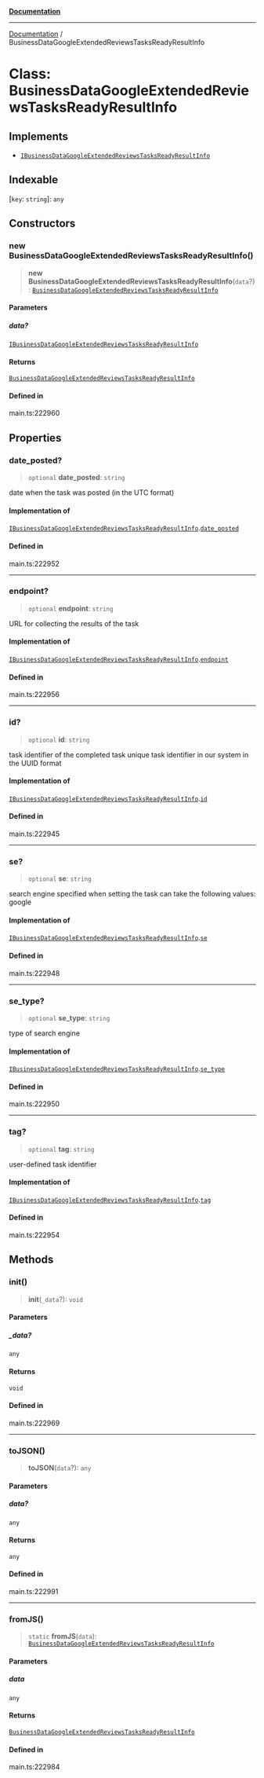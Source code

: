 [**Documentation**](../README.md)

***

[Documentation](../README.md) / BusinessDataGoogleExtendedReviewsTasksReadyResultInfo

# Class: BusinessDataGoogleExtendedReviewsTasksReadyResultInfo

## Implements

- [`IBusinessDataGoogleExtendedReviewsTasksReadyResultInfo`](../interfaces/IBusinessDataGoogleExtendedReviewsTasksReadyResultInfo.md)

## Indexable

 \[`key`: `string`\]: `any`

## Constructors

### new BusinessDataGoogleExtendedReviewsTasksReadyResultInfo()

> **new BusinessDataGoogleExtendedReviewsTasksReadyResultInfo**(`data`?): [`BusinessDataGoogleExtendedReviewsTasksReadyResultInfo`](BusinessDataGoogleExtendedReviewsTasksReadyResultInfo.md)

#### Parameters

##### data?

[`IBusinessDataGoogleExtendedReviewsTasksReadyResultInfo`](../interfaces/IBusinessDataGoogleExtendedReviewsTasksReadyResultInfo.md)

#### Returns

[`BusinessDataGoogleExtendedReviewsTasksReadyResultInfo`](BusinessDataGoogleExtendedReviewsTasksReadyResultInfo.md)

#### Defined in

main.ts:222960

## Properties

### date\_posted?

> `optional` **date\_posted**: `string`

date when the task was posted (in the UTC format)

#### Implementation of

[`IBusinessDataGoogleExtendedReviewsTasksReadyResultInfo`](../interfaces/IBusinessDataGoogleExtendedReviewsTasksReadyResultInfo.md).[`date_posted`](../interfaces/IBusinessDataGoogleExtendedReviewsTasksReadyResultInfo.md#date_posted)

#### Defined in

main.ts:222952

***

### endpoint?

> `optional` **endpoint**: `string`

URL for collecting the results of the task

#### Implementation of

[`IBusinessDataGoogleExtendedReviewsTasksReadyResultInfo`](../interfaces/IBusinessDataGoogleExtendedReviewsTasksReadyResultInfo.md).[`endpoint`](../interfaces/IBusinessDataGoogleExtendedReviewsTasksReadyResultInfo.md#endpoint)

#### Defined in

main.ts:222956

***

### id?

> `optional` **id**: `string`

task identifier of the completed task
unique task identifier in our system in the UUID format

#### Implementation of

[`IBusinessDataGoogleExtendedReviewsTasksReadyResultInfo`](../interfaces/IBusinessDataGoogleExtendedReviewsTasksReadyResultInfo.md).[`id`](../interfaces/IBusinessDataGoogleExtendedReviewsTasksReadyResultInfo.md#id)

#### Defined in

main.ts:222945

***

### se?

> `optional` **se**: `string`

search engine specified when setting the task
can take the following values: google

#### Implementation of

[`IBusinessDataGoogleExtendedReviewsTasksReadyResultInfo`](../interfaces/IBusinessDataGoogleExtendedReviewsTasksReadyResultInfo.md).[`se`](../interfaces/IBusinessDataGoogleExtendedReviewsTasksReadyResultInfo.md#se)

#### Defined in

main.ts:222948

***

### se\_type?

> `optional` **se\_type**: `string`

type of search engine

#### Implementation of

[`IBusinessDataGoogleExtendedReviewsTasksReadyResultInfo`](../interfaces/IBusinessDataGoogleExtendedReviewsTasksReadyResultInfo.md).[`se_type`](../interfaces/IBusinessDataGoogleExtendedReviewsTasksReadyResultInfo.md#se_type)

#### Defined in

main.ts:222950

***

### tag?

> `optional` **tag**: `string`

user-defined task identifier

#### Implementation of

[`IBusinessDataGoogleExtendedReviewsTasksReadyResultInfo`](../interfaces/IBusinessDataGoogleExtendedReviewsTasksReadyResultInfo.md).[`tag`](../interfaces/IBusinessDataGoogleExtendedReviewsTasksReadyResultInfo.md#tag)

#### Defined in

main.ts:222954

## Methods

### init()

> **init**(`_data`?): `void`

#### Parameters

##### \_data?

`any`

#### Returns

`void`

#### Defined in

main.ts:222969

***

### toJSON()

> **toJSON**(`data`?): `any`

#### Parameters

##### data?

`any`

#### Returns

`any`

#### Defined in

main.ts:222991

***

### fromJS()

> `static` **fromJS**(`data`): [`BusinessDataGoogleExtendedReviewsTasksReadyResultInfo`](BusinessDataGoogleExtendedReviewsTasksReadyResultInfo.md)

#### Parameters

##### data

`any`

#### Returns

[`BusinessDataGoogleExtendedReviewsTasksReadyResultInfo`](BusinessDataGoogleExtendedReviewsTasksReadyResultInfo.md)

#### Defined in

main.ts:222984
